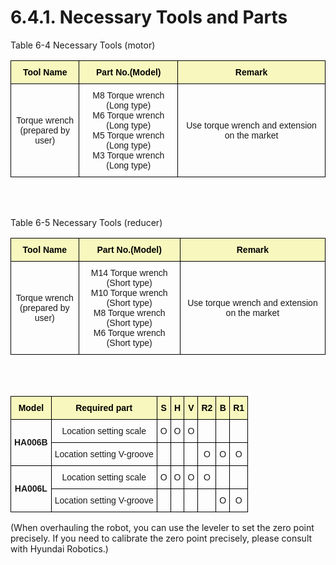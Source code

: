﻿# 6.4.1. Necessary Tools and Parts

Table 6-4 Necessary Tools (motor)
<style type="text/css">
.tg  {border-collapse:collapse;border-spacing:0;}
.tg td{border-color:black;border-style:solid;border-width:1px;font-family:Arial, sans-serif;font-size:14px;
  overflow:hidden;padding:10px 5px;word-break:normal;}
.tg th{border-color:black;border-style:solid;border-width:1px;font-family:Arial, sans-serif;font-size:14px;
  font-weight:normal;overflow:hidden;padding:10px 5px;word-break:normal;}
.tg .tg-jafi{background-color:#f8f8be;color:#000000;font-weight:bold;text-align:center;vertical-align:middle}
.tg .tg-nrix{text-align:center;vertical-align:middle}
</style>
<table class="tg">
<thead>
  <tr>
    <th class="tg-jafi">Tool Name</th>
    <th class="tg-jafi">Part No.(Model)</th>
    <th class="tg-jafi">Remark</th>
  </tr>
</thead>
<tbody>
  <tr>
    <td class="tg-nrix">Torque wrench<br>(prepared by user)</td>
    <td class="tg-nrix">M8 Torque wrench (Long type)<br>M6 Torque wrench (Long type)<br>M5 Torque wrench (Long type)<br>M3 Torque wrench (Long type)</td>
    <td class="tg-nrix">Use torque wrench and extension on the market</td>
  </tr>
</tbody>
</table>

<br></br>

Table 6-5 Necessary Tools (reducer)
<style type="text/css">
.tg  {border-collapse:collapse;border-spacing:0;}
.tg td{border-color:black;border-style:solid;border-width:1px;font-family:Arial, sans-serif;font-size:14px;
  overflow:hidden;padding:10px 5px;word-break:normal;}
.tg th{border-color:black;border-style:solid;border-width:1px;font-family:Arial, sans-serif;font-size:14px;
  font-weight:normal;overflow:hidden;padding:10px 5px;word-break:normal;}
.tg .tg-jafi{background-color:#f8f8be;color:#000000;font-weight:bold;text-align:center;vertical-align:middle}
.tg .tg-nrix{text-align:center;vertical-align:middle}
</style>
<table class="tg">
<thead>
  <tr>
    <th class="tg-jafi">Tool Name</th>
    <th class="tg-jafi">Part No.(Model)</th>
    <th class="tg-jafi">Remark</th>
  </tr>
</thead>
<tbody>
  <tr>
    <td class="tg-nrix">Torque wrench<br>(prepared by user)</td>
    <td class="tg-nrix">M14 Torque wrench (Short type)<br>M10 Torque wrench (Short type)<br>M8 Torque wrench (Short type)<br>M6 Torque wrench (Short type)</td>
    <td class="tg-nrix">Use torque wrench and extension on the market</td>
  </tr>
</tbody>
</table>

<br></br>

<style type="text/css">
.tg  {border-collapse:collapse;border-spacing:0;}
.tg td{border-color:black;border-style:solid;border-width:1px;font-family:Arial, sans-serif;font-size:14px;
  overflow:hidden;padding:10px 5px;word-break:normal;}
.tg th{border-color:black;border-style:solid;border-width:1px;font-family:Arial, sans-serif;font-size:14px;
  font-weight:normal;overflow:hidden;padding:10px 5px;word-break:normal;}
.tg .tg-c4ze{font-weight:bold;text-align:center;vertical-align:middle}
.tg .tg-yhpm{background-color:#f8f8be;color:#000000;font-weight:bold;text-align:center;vertical-align:middle}
.tg .tg-3i0l{text-align:center;vertical-align:middle}
</style>
<table class="tg">
<thead>
  <tr>
    <th class="tg-yhpm">Model</th>
    <th class="tg-yhpm">Required part</th>
    <th class="tg-yhpm">S</th>
    <th class="tg-yhpm">H</th>
    <th class="tg-yhpm">V</th>
    <th class="tg-yhpm">R2</th>
    <th class="tg-yhpm">B</th>
    <th class="tg-yhpm">R1</th>
  </tr>
</thead>
<tbody>
  <tr>
    <td class="tg-c4ze" rowspan="2">HA006B</td>
    <td class="tg-3i0l">Location setting scale</td>
    <td class="tg-3i0l">O</td>
    <td class="tg-3i0l">O</td>
    <td class="tg-3i0l">O</td>
    <td class="tg-3i0l"></td>
    <td class="tg-3i0l"></td>
    <td class="tg-3i0l"></td>
  </tr>
  <tr>
    <td class="tg-3i0l">Location setting V-groove</td>
    <td class="tg-3i0l"></td>
    <td class="tg-3i0l"></td>
    <td class="tg-3i0l"></td>
    <td class="tg-3i0l">O</td>
    <td class="tg-3i0l">O</td>
    <td class="tg-3i0l">O</td>
  </tr>
  <tr>
    <td class="tg-c4ze" rowspan="2">HA006L</td>
    <td class="tg-3i0l">Location setting scale</td>
    <td class="tg-3i0l">O</td>
    <td class="tg-3i0l">O</td>
    <td class="tg-3i0l">O</td>
    <td class="tg-3i0l">O</td>
    <td class="tg-3i0l"></td>
    <td class="tg-3i0l"></td>
  </tr>
  <tr>
    <td class="tg-3i0l">Location setting V-groove</td>
    <td class="tg-3i0l"></td>
    <td class="tg-3i0l"></td>
    <td class="tg-3i0l"></td>
    <td class="tg-3i0l"></td>
    <td class="tg-3i0l">O</td>
    <td class="tg-3i0l">O</td>
  </tr>
</tbody>
</table>

(When overhauling the robot, you can use the leveler to set the zero point precisely. If you need to calibrate the zero point precisely, please consult with Hyundai Robotics.)